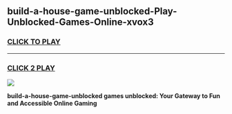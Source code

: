 
## build-a-house-game-unblocked-Play-Unblocked-Games-Online-xvox3
<h3>
<a href="https://premium76.site?title=build-a-house-game-unblocked&ref=24A">CLICK TO PLAY</a></h3>
<hr>

<h3>
<a href="https://premium76.site?title=build-a-house-game-unblocked&ref=24A">CLICK 2 PLAY</a>
  
</h3>

<a href="https://premium76.site?title=build-a-house-game-unblocked&ref=24A"><img src="https://clearcache.store/games.png"></a>


**build-a-house-game-unblocked games unblocked: Your Gateway to Fun and Accessible Online Gaming**

